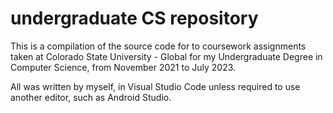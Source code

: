# undergraduate CS repository

This is a compilation of the source code for to coursework assignments taken at Colorado State University - Global for my Undergraduate Degree in Computer Science, from November 2021 to July 2023.

All was written by myself, in Visual Studio Code unless required to use another editor, such as Android Studio.
